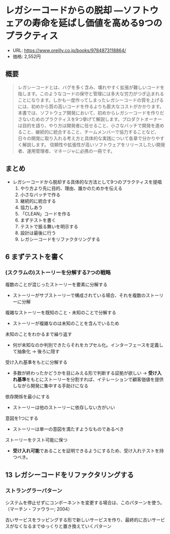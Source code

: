# レガシーコードからの脱却 ―ソフトウェアの寿命を延ばし価値を高める9つのプラクティス

- URL: https://www.oreilly.co.jp/books/9784873118864/
- 価格: 2,552円

## 概要

> レガシーコードとは、バグを多く含み、壊れやすく拡張が難しいコードを指します。このようなコードの保守と管理には多大な労力がつぎ込まれることになります。しかも一度作ってしまったレガシーコードの質を上げるには、初めから質の高いコードを作るよりも膨大なコストがかかります。
> 本書では、ソフトウェア開発において、初めからレガシーコードを作りださないためのプラクティスを9つ挙げて解説します。プロダクトオーナーは目的を語り、やり方は開発者に任せること、小さなバッチで開発を進めること、継続的に統合すること、チームメンバーで協力することなど、日々の開発に取り入れる考え方と具体的な実践について各章で分かりやすく解説します。
> 信頼性や拡張性が高いソフトウェアをリリースしたい開発者、運用管理者、マネージャに必携の一冊です。

## まとめ

- レガシーコードから脱却する具体的な方法として9つのプラクティスを提唱
  1. やり方より先に目的、理由、誰かのためかを伝える
  2. 小さなバッチで作る
  3. 継続的に統合する
  4. 協力しあう
  5. 「CLEAN」コードを作る
  6. まずテストを書く
  7. テストで振る舞いを明示する
  8. 設計は最後に行う
  9. レガシーコードをリファクタリングする

## 6 まずテストを書く

### (スクラムの)ストーリーを分解する7つの戦略

複数のことが混じったストーリーを要素に分解する
- ストーリーがサブストーリーで構成されている場合、それを複数のストーリーに分解

複雑なストーリーを既知のこと・未知のことで分解する
- ストーリーが複雑なのは未知のことを含んでいるため

未知のことをわかるまで繰り返す
- 何が未知なのか判別できたらそれをカプセル化。インターフェースを定義して抽象化 -> 後ろに隠す

受け入れ基準をもとに分解する
- 多数が終わったかどうかを目にみえる形で判断する証拠が欲しい -> **受け入れ基準**をもとにストーリーを分割すれば、イテレーションで顧客価値を提供しながら開発に集中する手助けになる

依存関係を最小にする
- ストーリーは他のストーリーに依存しない方がいい

意図を1つにする
- ストーリーは単一の意図を満たすようなものであるべき


ストーリーをテスト可能に保つ
- **受け入れ可能**であることを証明できるようにするため、受け入れテストを持つべき。

## 13 レガシーコードをリファクタリングする

### ストラングラーパターン

システムを停止せずにコンポーネントを変更する場合は、このパターンを使う。（マーチン・ファウラー; 2004）

古いサービスをラッピングする形で新しいサービスを作り、最終的に古いサービスがなくなるまでゆっくりと置き換えていくパターン
